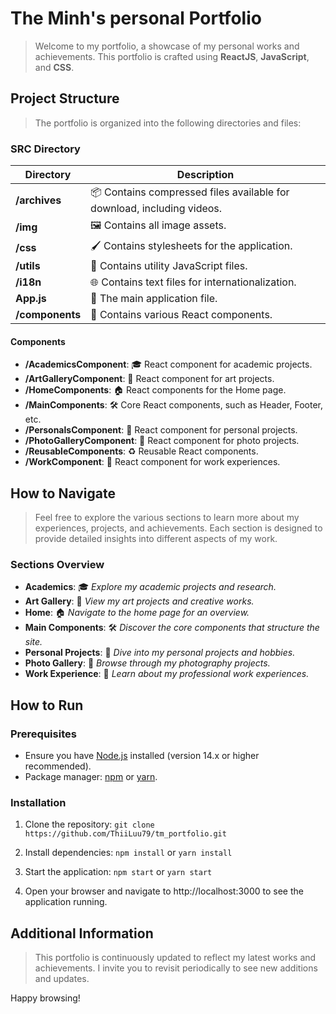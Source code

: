 # The Minh's personal Portfolio

> Welcome to my portfolio, a showcase of my personal works and achievements. This portfolio is crafted using **ReactJS**, **JavaScript**, and **CSS**.

## Project Structure

> The portfolio is organized into the following directories and files:

### SRC Directory

| Directory | Description |
|-----------|-------------|
| **/archives** | 📦 Contains compressed files available for download, including videos. |
| **/img** | 🖼️ Contains all image assets. |
| **/css** | 🖌️ Contains stylesheets for the application. |
| **/utils** | 🔧 Contains utility JavaScript files. |
| **/i18n** | 🌐 Contains text files for internationalization. |
| **App.js** | 🚀 The main application file. |
| **/components** | 🧩 Contains various React components. |

#### Components
- **/AcademicsComponent**: 🎓 React component for academic projects.
- **/ArtGalleryComponent**: 🎨 React component for art projects.
- **/HomeComponents**: 🏠 React components for the Home page.
- **/MainComponents**: 🛠️ Core React components, such as Header, Footer, etc.
- **/PersonalsComponent**: 🌟 React component for personal projects.
- **/PhotoGalleryComponent**: 📸 React component for photo projects.
- **/ReusableComponents**: ♻️ Reusable React components.
- **/WorkComponent**: 💼 React component for work experiences.

## How to Navigate

> Feel free to explore the various sections to learn more about my experiences, projects, and achievements. Each section is designed to provide detailed insights into different aspects of my work.

### Sections Overview

- **Academics**: 🎓 *Explore my academic projects and research.*
- **Art Gallery**: 🎨 *View my art projects and creative works.*
- **Home**: 🏠 *Navigate to the home page for an overview.*
- **Main Components**: 🛠️ *Discover the core components that structure the site.*
- **Personal Projects**: 🌟 *Dive into my personal projects and hobbies.*
- **Photo Gallery**: 📸 *Browse through my photography projects.*
- **Work Experience**: 💼 *Learn about my professional work experiences.*

## How to Run

### Prerequisites
- Ensure you have [Node.js](https://nodejs.org/) installed (version 14.x or higher recommended).
- Package manager: [npm](https://www.npmjs.com/) or [yarn](https://yarnpkg.com/).

### Installation
1. Clone the repository:
   `git clone https://github.com/ThiiLuu79/tm_portfolio.git`

2. Install dependencies:
    `npm install` or `yarn install`

3. Start the application:
    `npm start` or `yarn start`

4. Open your browser and navigate to http://localhost:3000 to see the application running.

## Additional Information

> This portfolio is continuously updated to reflect my latest works and achievements. I invite you to revisit periodically to see new additions and updates.

Happy browsing!
